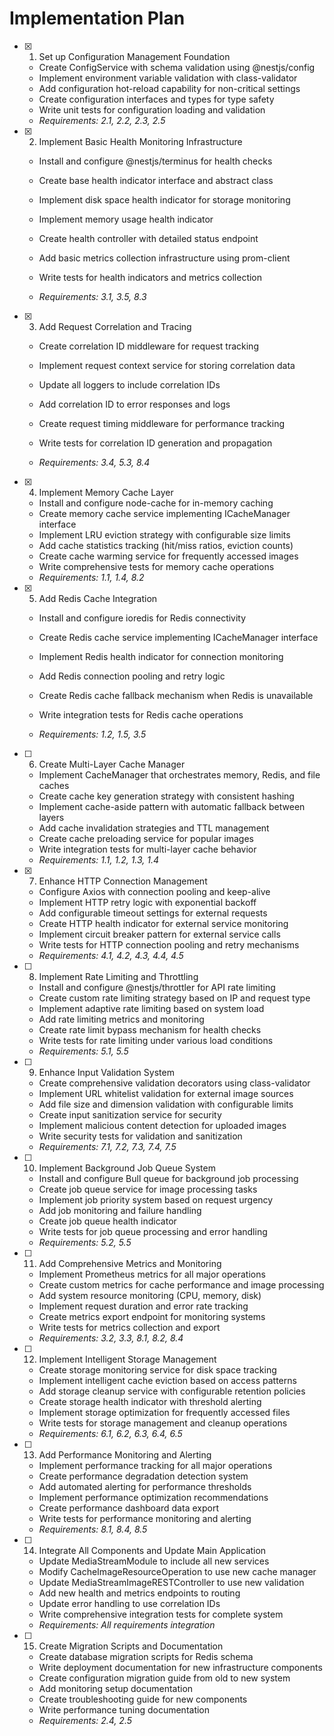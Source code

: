 # Implementation Plan

- [x] 1. Set up Configuration Management Foundation





  - Create ConfigService with schema validation using @nestjs/config
  - Implement environment variable validation with class-validator
  - Add configuration hot-reload capability for non-critical settings
  - Create configuration interfaces and types for type safety
  - Write unit tests for configuration loading and validation
  - _Requirements: 2.1, 2.2, 2.3, 2.5_

- [x] 2. Implement Basic Health Monitoring Infrastructure




  - Install and configure @nestjs/terminus for health checks
  - Create base health indicator interface and abstract class
  - Implement disk space health indicator for storage monitoring
  - Implement memory usage health indicator
  - Create health controller with detailed status endpoint
  - Add basic metrics collection infrastructure using prom-client
  - Write tests for health indicators and metrics collection



  - _Requirements: 3.1, 3.5, 8.3_

- [x] 3. Add Request Correlation and Tracing



  - Create correlation ID middleware for request tracking
  - Implement request context service for storing correlation data
  - Update all loggers to include correlation IDs




  - Add correlation ID to error responses and logs
  - Create request timing middleware for performance tracking
  - Write tests for correlation ID generation and propagation
  - _Requirements: 3.4, 5.3, 8.4_





- [x] 4. Implement Memory Cache Layer





  - Install and configure node-cache for in-memory caching
  - Create memory cache service implementing ICacheManager interface
  - Implement LRU eviction strategy with configurable size limits
  - Add cache statistics tracking (hit/miss ratios, eviction counts)
  - Create cache warming service for frequently accessed images
  - Write comprehensive tests for memory cache operations
  - _Requirements: 1.1, 1.4, 8.2_

- [x] 5. Add Redis Cache Integration











  - Install and configure ioredis for Redis connectivity
  - Create Redis cache service implementing ICacheManager interface
  - Implement Redis health indicator for connection monitoring
  - Add Redis connection pooling and retry logic




  - Create Redis cache fallback mechanism when Redis is unavailable
  - Write integration tests for Redis cache operations
  - _Requirements: 1.2, 1.5, 3.5_

- [ ] 6. Create Multi-Layer Cache Manager
  - Implement CacheManager that orchestrates memory, Redis, and file caches
  - Create cache key generation strategy with consistent hashing
  - Implement cache-aside pattern with automatic fallback between layers
  - Add cache invalidation strategies and TTL management
  - Create cache preloading service for popular images
  - Write integration tests for multi-layer cache behavior
  - _Requirements: 1.1, 1.2, 1.3, 1.4_

- [x] 7. Enhance HTTP Connection Management

  - Configure Axios with connection pooling and keep-alive
  - Implement HTTP retry logic with exponential backoff
  - Add configurable timeout settings for external requests
  - Create HTTP health indicator for external service monitoring
  - Implement circuit breaker pattern for external service calls
  - Write tests for HTTP connection pooling and retry mechanisms
  - _Requirements: 4.1, 4.2, 4.3, 4.4, 4.5_

- [ ] 8. Implement Rate Limiting and Throttling
  - Install and configure @nestjs/throttler for API rate limiting
  - Create custom rate limiting strategy based on IP and request type
  - Implement adaptive rate limiting based on system load
  - Add rate limiting metrics and monitoring
  - Create rate limit bypass mechanism for health checks
  - Write tests for rate limiting under various load conditions
  - _Requirements: 5.1, 5.5_

- [ ] 9. Enhance Input Validation System
  - Create comprehensive validation decorators using class-validator
  - Implement URL whitelist validation for external image sources
  - Add file size and dimension validation with configurable limits
  - Create input sanitization service for security
  - Implement malicious content detection for uploaded images
  - Write security tests for validation and sanitization
  - _Requirements: 7.1, 7.2, 7.3, 7.4, 7.5_

- [ ] 10. Implement Background Job Queue System
  - Install and configure Bull queue for background job processing
  - Create job queue service for image processing tasks
  - Implement job priority system based on request urgency
  - Add job monitoring and failure handling
  - Create job queue health indicator
  - Write tests for job queue processing and error handling
  - _Requirements: 5.2, 5.5_

- [ ] 11. Add Comprehensive Metrics and Monitoring
  - Implement Prometheus metrics for all major operations
  - Create custom metrics for cache performance and image processing
  - Add system resource monitoring (CPU, memory, disk)
  - Implement request duration and error rate tracking
  - Create metrics export endpoint for monitoring systems
  - Write tests for metrics collection and export
  - _Requirements: 3.2, 3.3, 8.1, 8.2, 8.4_

- [ ] 12. Implement Intelligent Storage Management
  - Create storage monitoring service for disk space tracking
  - Implement intelligent cache eviction based on access patterns
  - Add storage cleanup service with configurable retention policies
  - Create storage health indicator with threshold alerting
  - Implement storage optimization for frequently accessed files
  - Write tests for storage management and cleanup operations
  - _Requirements: 6.1, 6.2, 6.3, 6.4, 6.5_

- [ ] 13. Add Performance Monitoring and Alerting
  - Implement performance tracking for all major operations
  - Create performance degradation detection system
  - Add automated alerting for performance thresholds
  - Implement performance optimization recommendations
  - Create performance dashboard data export
  - Write tests for performance monitoring and alerting
  - _Requirements: 8.1, 8.4, 8.5_

- [ ] 14. Integrate All Components and Update Main Application
  - Update MediaStreamModule to include all new services
  - Modify CacheImageResourceOperation to use new cache manager
  - Update MediaStreamImageRESTController to use new validation
  - Add new health and metrics endpoints to routing
  - Update error handling to use correlation IDs
  - Write comprehensive integration tests for complete system
  - _Requirements: All requirements integration_

- [ ] 15. Create Migration Scripts and Documentation
  - Create database migration scripts for Redis schema
  - Write deployment documentation for new infrastructure components
  - Create configuration migration guide from old to new system
  - Add monitoring setup documentation
  - Create troubleshooting guide for new components
  - Write performance tuning documentation
  - _Requirements: 2.4, 2.5_